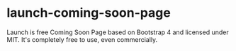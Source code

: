 # launch-coming-soon-page
Launch is free Coming Soon Page based on Bootstrap 4 and licensed under MIT. It's completely free to use, even commercially.
